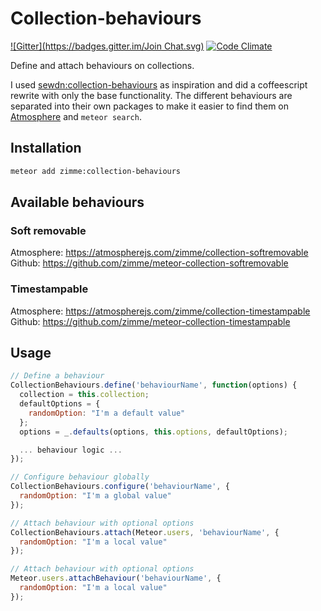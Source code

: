 # Collection-behaviours

[![Gitter](https://badges.gitter.im/Join Chat.svg)](https://gitter.im/zimme/meteor-collection-behaviours_medium=badge&utm_campaign=pr-badge)
[![Code Climate](https://img.shields.io/codeclimate/github/zimme/meteor-collection-behaviours.svg?style=flat)](https://codeclimate.com/github/zimme/meteor-collection-behaviours)

Define and attach behaviours on collections.

I used
[sewdn:collection-behaviours](https://github.com/Sewdn/meteor-collection-behaviours)
as inspiration and did a coffeescript rewrite with only the base functionality.
The different behaviours are separated into their own packages to make it
easier to find them on [Atmosphere](http://atmospherejs.com) and `meteor search`.

## Installation

```sh
meteor add zimme:collection-behaviours
```

## Available behaviours

### Soft removable

Atmosphere: https://atmospherejs.com/zimme/collection-softremovable  
Github: https://github.com/zimme/meteor-collection-softremovable

### Timestampable

Atmosphere: https://atmospherejs.com/zimme/collection-timestampable  
Github: https://github.com/zimme/meteor-collection-timestampable

## Usage

```js
// Define a behaviour
CollectionBehaviours.define('behaviourName', function(options) {
  collection = this.collection;
  defaultOptions = {
    randomOption: "I'm a default value"
  };
  options = _.defaults(options, this.options, defaultOptions);

  ... behaviour logic ...
});

// Configure behaviour globally
CollectionBehaviours.configure('behaviourName', {
  randomOption: "I'm a global value"
});

// Attach behaviour with optional options
CollectionBehaviours.attach(Meteor.users, 'behaviourName', {
  randomOption: "I'm a local value"
});

// Attach behaviour with optional options
Meteor.users.attachBehaviour('behaviourName', {
  randomOption: "I'm a local value"
});
```
